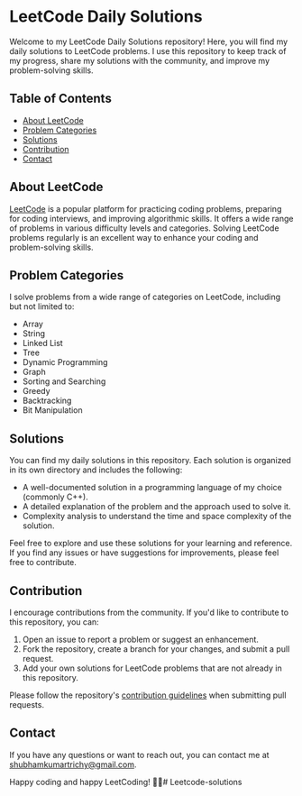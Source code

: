 # LeetCode Daily Solutions

Welcome to my LeetCode Daily Solutions repository! Here, you will find my daily solutions to LeetCode problems. I use this repository to keep track of my progress, share my solutions with the community, and improve my problem-solving skills.

## Table of Contents

- [About LeetCode](#about-leetcode)
- [Problem Categories](#problem-categories)
- [Solutions](#solutions)
- [Contribution](#contribution)
- [Contact](#contact)

## About LeetCode

[LeetCode](https://leetcode.com/) is a popular platform for practicing coding problems, preparing for coding interviews, and improving algorithmic skills. It offers a wide range of problems in various difficulty levels and categories. Solving LeetCode problems regularly is an excellent way to enhance your coding and problem-solving skills.

## Problem Categories

I solve problems from a wide range of categories on LeetCode, including but not limited to:

- Array
- String
- Linked List
- Tree
- Dynamic Programming
- Graph
- Sorting and Searching
- Greedy
- Backtracking
- Bit Manipulation

## Solutions

You can find my daily solutions in this repository. Each solution is organized in its own directory and includes the following:

- A well-documented solution in a programming language of my choice (commonly C++).
- A detailed explanation of the problem and the approach used to solve it.
- Complexity analysis to understand the time and space complexity of the solution.

Feel free to explore and use these solutions for your learning and reference. If you find any issues or have suggestions for improvements, please feel free to contribute.

## Contribution

I encourage contributions from the community. If you'd like to contribute to this repository, you can:

1. Open an issue to report a problem or suggest an enhancement.
2. Fork the repository, create a branch for your changes, and submit a pull request.
3. Add your own solutions for LeetCode problems that are not already in this repository.

Please follow the repository's [contribution guidelines](CONTRIBUTING.md) when submitting pull requests.

## Contact

If you have any questions or want to reach out, you can contact me at [shubhamkumartrichy@gmail.com](mailto:shubhamkumartrichy@gmail.com).

Happy coding and happy LeetCoding! 🚀🧐# Leetcode-solutions

